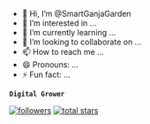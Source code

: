 - 👋 Hi, I’m @SmartGanjaGarden
- 👀 I’m interested in ...
- 🌱 I’m currently learning ...
- 💞️ I’m looking to collaborate on ...
- 📫 How to reach me ...
- 😄 Pronouns: ...
- ⚡ Fun fact: ...

**`Digital Grower`**

 <p align="left">
      <a href="https://github.com/SmartGanjaGarden?tab=followers">
         <img alt="followers" title="Follow me on Github" src="https://custom-icon-badges.demolab.com/github/followers/SmartGanjaGarden?color=6EA7AB&labelColor=5F757E&style=for-the-badge&logo=person-add&label=Follow&logoColor=white"/></a>
      <a href="https://github.com/SmartGanjaGarden?tab=repositories&sort=stargazers">
         <img alt="total stars" title="Total stars on GitHub" src="https://custom-icon-badges.demolab.com/github/stars/SmartGanjaGarden?color=55960c&style=for-the-badge&labelColor=488207&logo=star"/></a>
</p>

<!---
SmartGanjaGarden/SmartGanjaGarden is a ✨ special ✨ repository because its `README.md` (this file) appears on your GitHub profile.
You can click the Preview link to take a look at your changes.
--->
